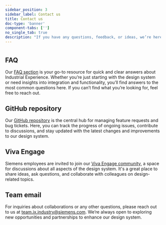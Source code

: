 ```yaml
---
sidebar_position: 3
sidebar_label: Contact us
title: Contact us
doc-type: 'banner'
component-tabs: ['']
no_single_tab: true
description: "If you have any questions, feedback, or ideas, we’re here to help. For feature requests and bug tickets, visit our GitHub repository. Siemens employees are also welcome to join our Viva Engage community for lively discussions about all aspects of the design system. For inquiries about collaborations, email our team."
---
```


#

## FAQ
Our [FAQ section](./faq) is your go-to resource for quick and clear answers about Industrial Experience. Whether you’re just starting with the design system or need insights into integration and functionality, you’ll find answers to the most common questions here. If you can’t find what you’re looking for, feel free to reach out.

## GitHub repository
Our [GitHub repository](https://github.com/siemens/ix/issues) is the central hub for managing feature requests and bug tickets. Here, you can track the progress of ongoing issues, contribute to discussions, and stay updated with the latest changes and improvements to our design system.

## Viva Engage
Siemens employees are invited to join our [Viva Engage community](https://web.yammer.com/main/groups/eyJfdHlwZSI6Ikdyb3VwIiwiaWQiOiI1ODIzNzc5NjM1MiJ9), a space for discussions about all aspects of the design system. It's a great place to share ideas, ask questions, and collaborate with colleagues on design-related topics.

## Team email
For inquiries about collaborations or any other questions, please reach out to us at team.ix.industry@siemens.com. We’re always open to exploring new opportunities and partnerships to enhance our design system.
